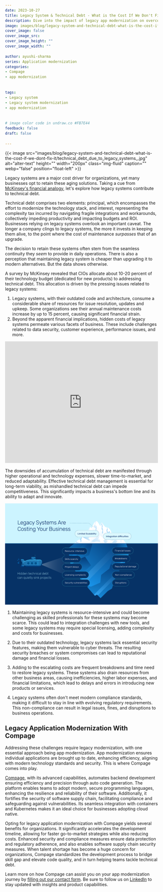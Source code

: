 ```yaml
---
date: 2023-10-27
title: Legacy System & Technical Debt - What is the Cost If We Don't Fix It?
description: Dive into the impact of legacy app modernization on overcoming technical debt in legacy systems
image: images/blog/legacy-system-and-technical-debt-what-is-the-cost-if-we-dont-fix-it/technical_debt_due_to_legacy_systems.jpg
cover_image: false
cover_image_src: 
cover_image_height: ""
cover_image_width: ""

author: ayushi-sharma
series: Application modernization
categories:
- Compage
- app modernization


tags:
- Legacy system
- Legacy system modernization
- app modernization


# image color code in undraw.co #FB7E44
feedback: false
draft: false

---
```


{{< image src="images/blog/legacy-system-and-technical-debt-what-is-the-cost-if-we-dont-fix-it/technical_debt_due_to_legacy_systems_.jpg" alt="alter-text" height="" width="200px" class="img-fluid" caption="" webp="false" position="float-left" >}}


Legacy systems are a major cost driver for organizations, yet many businesses opt to retain these aging solutions. Taking a cue from [McKinsey's financial analogy](https://www.mckinsey.com/capabilities/mckinsey-digital/our-insights/tech-debt-reclaiming-tech-equity), let's explore how legacy systems contribute to technical debt.

Technical debt comprises two elements: principal, which encompasses the effort to modernize the technology stack, and interest, representing the complexity tax incurred by navigating fragile integrations and workarounds, collectively impeding productivity and impacting budgets and ROI. Businesses relying on legacy systems overlook an important caveat. The longer a company clings to legacy systems, the more it invests in keeping them alive, to the point where the cost of maintenance _surpasses_ that of an upgrade.

The decision to retain these systems often stem from the seamless continuity they _seem_ to provide in daily operations. There is also a perception that maintaining legacy system is cheaper than upgrading it to modern alternatives. But the data shows otherwise.

  

A survey by McKinsey revealed that CIOs allocate about 10-20 percent of their technology budget (dedicated for new products) to addressing technical debt. This allocation is driven by the pressing issues related to legacy systems:

1. Legacy systems, with their outdated code and architecture, consume a considerable share of resources for issue resolution, updates and upkeep. Some organizations see their annual maintenance costs increase by up to 15 percent, causing significant financial strain.
2. Beyond the apparent financial implications, hidden costs of legacy systems permeate various facets of business. These include challenges related to data security, customer experience, performance issues, and more.

<iframe src="https://www.linkedin.com/embed/feed/update/urn:li:share:7118111804857200640" height="400" width="504" frameborder="0" allowfullscreen="" title="Embedded post"></iframe>


The downsides of accumulation of technical debt are manifested through higher operational and technology expenses, slower time-to-market, and reduced adaptability. Effective technical debt management is essential for long-term viability, as mishandled technical debt can impede competitiveness. This significantly impacts a business's bottom line and its ability to adapt and innovate.

  <img src="./images/legacy_system_and_technical_debt_factors.png" />

1. Maintaining legacy systems is resource-intensive and could become challenging as skilled professionals for these systems may become scarce. This could lead to integration challenges with new tools, and some legacy systems may require special licensing, adding complexity and costs for businesses.

2. Due to their outdated technology, legacy systems lack essential security features, making them vulnerable to cyber threats. The resulting security breaches or system compromises can lead to reputational damage and financial losses.
3. Adding to the escalating costs are frequent breakdowns and time need to restore legacy systems. These systems also drain resources from other business areas, causing inefficiencies, higher labor expenses, and financial limitations, which lead to delays and errors in introducing new products or services.
4. Legacy systems often don't meet modern compliance standards, making it difficult to stay in line with evolving regulatory requirements. This non-compliance can result in legal issues, fines, and disruptions to business operations.

  

## Legacy Application Modernization With Compage


Addressing these challenges require legacy modernization, with one essential approach being app modernization. App modernization ensures individual applications are brought up to date, enhancing efficiency, aligning with modern technology standards and security. This is where Compage comes into play.

  

[Compage](https://intelops.ai/compage/), with its advanced capabilities, automates backend development ensuring efficiency and precision through auto code generation. The platform enables teams to adopt modern, secure programming languages, enhancing the resilience and reliability of their software. Additionally, it fortifies the security of software supply chain, facilitating compliance and safeguarding against vulnerabilities. Its seamless integration with containers and Kubernetes makes it an ideal choice for businesses adopting cloud native.

Opting for legacy application modernization with Compage yields several benefits for organizations. It significantly accelerates the development timeline, allowing for faster go-to-market strategies while also reducing costs. Enhanced security and compliance measures ensure data protection and regulatory adherence, and also enables software supply chain security measures. When talent shortage has become a huge concern for organizations, Compage standardizes the development process to bridge skill gap and elevate code quality, and in turn helping teams tackle technical debt.

  Learn more on how Compage can assist you on your app modernization journey by [filling out our contact form](https://intelops.ai/contact/). Be sure to follow us on [LinkedIn](https://linkedin.com/company/intelopsai) to stay updated with insights and product capabilities.
